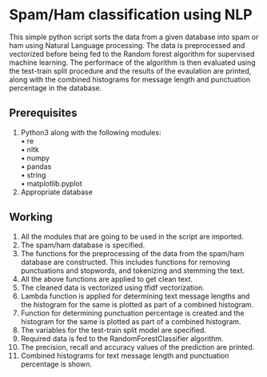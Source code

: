 # Spam/Ham classification using NLP
This simple python script sorts the data from a given database into spam or ham using Natural Language processing. The data is preprocessed and vectorized before being fed to the Random forest algorithm for supervised machine learning. The performace of the algorithm is then evaluated using the test-train split procedure and the results of the evaulation are printed, along with the combined histograms for message length and punctuation percentage in the database.

## Prerequisites
1. Python3 along with the following modules:  
   • re  
   • nltk  
   • numpy  
   • pandas  
   • string  
   • matplotlib.pyplot  
2. Appropriate database

## Working
1. All the modules that are going to be used in the script are imported.
2. The spam/ham database is specified.
3. The functions for the preprocessing of the data from the spam/ham database are constructed.
   This includes functions for removing punctuations and stopwords, and tokenizing and stemming the text.
4. All the above functions are applied to get clean text.
5. The cleaned data is vectorized using tfidf vectorization.
6. Lambda function is applied for determining text message lengths and the histogram for the same is plotted    as part of a combined histogram.
7. Function for determining punctuation percentage is created and the histogram for the same is plotted as      part of a combined histogram.
8. The variables for the test-train split model are specified.
9. Required data is fed to the RandomForestClassifier algorithm.
10. The precision, recall and accuracy values of the prediction are printed.
11. Combined histograms for text message length and punctuation percentage is shown.
